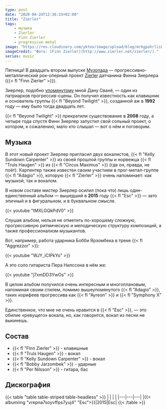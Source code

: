```yaml
---
type: post
date: "2020-04-24T12:36:33+02:00"
title: "Zierler"
tags:
    - музыка
    - Zierler
    - Finn Zierler
    - progressive metal
image: "https://res.cloudinary.com/yktoo/image/upload/blog/mrkgpohrlii0mj4gbf1c.jpg"
imageCredit: "Фото: [Finn Zierler](http://www.zierler.net/zierler/)."
series: music
---
```


Пятница! В двадцать втором выпуске [Музопада](/series/music) — прогрессивно-металлический рок-оперный проект [Zierler](http://www.zierler.net/) датчанина Финна Зиерлера ({{< fl "Finn Zierler" >}}).

Зиерлер, подобно [упомянутому](0733) мной Дану Сванё, — один из патриархов прогрессив-сцены. Он получил известность как клавишник и основатель группы {{< fl "Beyond Twilight" >}}, созданной аж в **1992** году — ему было тогда двадцать лет.

<!--more-->

{{< fl "Beyond Twilight" >}} прекратили существование в **2008** году, а четыре года спустя Финн Зиерлер запустил свой сольный проект, о котором, к сожалению, мало кто слышал — вот о нём и поговорим.

## Музыка

В этот новый проект Зиерлер пригласил двух вокалистов, {{< fl "Kelly Sundown Carpenter" >}} из своей прошлой группы и норвежца {{< fl "Truls Haugen" >}} из {{< fl "Circus Maximus" >}} (где он, правда, не поёт). Карпентер также известен своим участием в прог-метал-группе {{< fl "Adagio" >}}, которую {{< fl "Zierler" >}} очень напоминает: как музыкой, так и вокалом.

В новом составе мистер Зиерлер осилил (пока что) лишь один-единственный альбом — вышедший в **2015** году {{< fl "Esc" >}} — зато эпичный и в фигуральном, и в буквальном смысле.

{{< youtube "tMXLGQkPdV0" >}}

Слушая альбом, нельзя не отметить по-хорошему сложную, прогрессивную ритмическую и мелодическую структуру композиций, а также профессионализм музыкантов.

Вот, например, работа ударника Бобби Ярзомбека в треке {{< fl "Aggrezzor" >}}:

{{< youtube "WJY_iCIPkYo" >}}

А это соло гитариста Пера Нилссона в нём же:

{{< youtube "j7xmDD3YwOs" >}}

В целом альбом получился очень интересным и многоплановым, напоминая своим стилем, помимо вышеупомянутого {{< fl "Adagio" >}}, таких корифеев прогрессива как {{< fl "Ayreon" >}} и {{< fl "Symphony X" >}}.

Единственное, что мне не очень нравится в {{< fl "Esc" >}}, — это обилие «ревущего» вокала, но, как говорится, вокал из песни не выкинешь.

## Состав

* {{< fl "Finn Zierler" >}} - клавишные
* {{< fl "Truls Haugen" >}} - вокал
* {{< fl "Kelly Sundown Carpenter" >}} - вокал
* {{< fl "Bobby Jarzombek" >}} - ударные
* {{< fl "Per Nilsson" >}} - гитара, бас

## Дискография

{{< table "table table-striped table-headless" >}}
|   |   |   |
|---|---|---|
|{{< albumimg "vrepna7soyvffps7yuj4" "Esc">}}|2015|Esc|
{{< /table >}}
